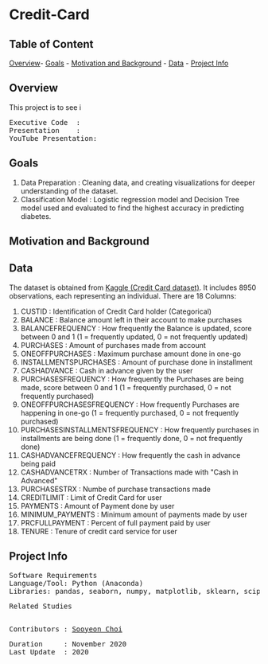 # Credit-Card

## **Table of Content**

[Overview](https://github.com/schoi15-umbc/Credit-Card#overview)-
[Goals](https://github.com/schoi15-umbc/Credit-Card#goals) -
[Motivation and Background](https://github.com/schoi15-umbc/Credit-Card#motivation-and-background) -
[Data](https://github.com/schoi15-umbc/Credit-Card#data) -
[Project Info](https://github.com/schoi15-umbc/Credit-Card#project-info) 


## **Overview**
This project is to see i

<pre>
Executive Code  :
Presentation    : 
YouTube Presentation: 
</pre>

## **Goals**
1. Data Preparation     : Cleaning data, and creating visualizations for deeper understanding of the dataset. 
2. Classification Model : Logistic regression model and Decision Tree model used and evaluated to find the highest accuracy in predicting diabetes. 

## **Motivation and Background**

## **Data**
The dataset is obtained from [Kaggle (Credit Card dataset)](https://www.kaggle.com/arjunbhasin2013/ccdata). It includes 8950 observations, each representing an individual. 
There are 18 Columns: 

1. CUSTID : Identification of Credit Card holder (Categorical)
2. BALANCE : Balance amount left in their account to make purchases 
3. BALANCEFREQUENCY : How frequently the Balance is updated, score between 0 and 1 (1 = frequently updated, 0 = not frequently updated)
4. PURCHASES : Amount of purchases made from account
5. ONEOFFPURCHASES : Maximum purchase amount done in one-go
6. INSTALLMENTSPURCHASES : Amount of purchase done in installment
7. CASHADVANCE : Cash in advance given by the user
8. PURCHASESFREQUENCY : How frequently the Purchases are being made, score between 0 and 1 (1 = frequently purchased, 0 = not frequently purchased)
9. ONEOFFPURCHASESFREQUENCY : How frequently Purchases are happening in one-go (1 = frequently purchased, 0 = not frequently purchased)
10. PURCHASESINSTALLMENTSFREQUENCY : How frequently purchases in installments are being done (1 = frequently done, 0 = not frequently done)
11. CASHADVANCEFREQUENCY : How frequently the cash in advance being paid
12. CASHADVANCETRX : Number of Transactions made with "Cash in Advanced"
13. PURCHASESTRX : Numbe of purchase transactions made
14. CREDITLIMIT : Limit of Credit Card for user
15. PAYMENTS : Amount of Payment done by user
16. MINIMUM_PAYMENTS : Minimum amount of payments made by user
17. PRCFULLPAYMENT : Percent of full payment paid by user
18. TENURE : Tenure of credit card service for user


## **Project Info**

<pre>
Software Requirements
Language/Tool: Python (Anaconda)
Libraries: pandas, seaborn, numpy, matplotlib, sklearn, scipy
</pre>

<pre>
Related Studies

</pre>

<pre>
Contributors : <a href=https://github.com/schoi15-umbc>Sooyeon Choi</a>
</pre>

<pre>
Duration     : November 2020
Last Update  : 2020
</pre>
